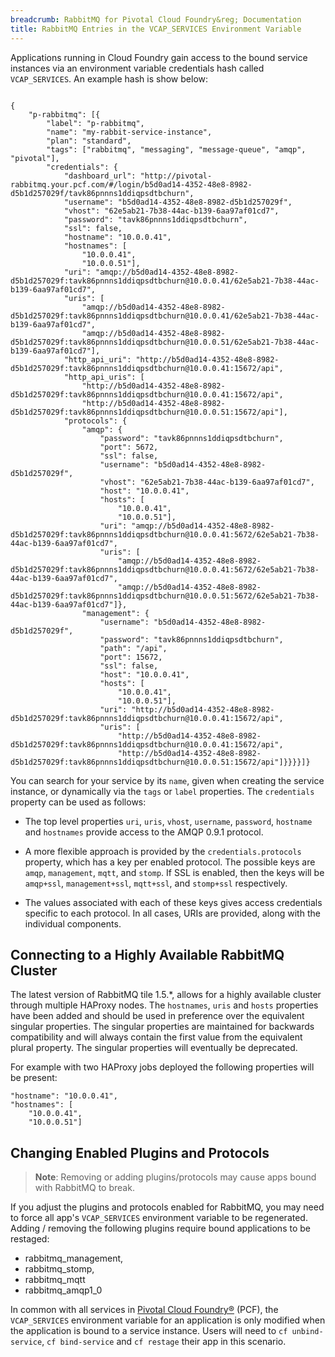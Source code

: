 ```yaml
---
breadcrumb: RabbitMQ for Pivotal Cloud Foundry&reg; Documentation
title: RabbitMQ Entries in the VCAP_SERVICES Environment Variable
---
```


Applications running in Cloud Foundry gain access to the bound service instances via an environment variable credentials hash called `VCAP_SERVICES`. An example hash is show below:

<pre><code>
{
    "p-rabbitmq": [{
        "label": "p-rabbitmq",
        "name": "my-rabbit-service-instance",
        "plan": "standard",
        "tags": ["rabbitmq", "messaging", "message-queue", "amqp", "pivotal"],
        "credentials": {
            "dashboard_url": "http://pivotal-rabbitmq.your.pcf.com/#/login/b5d0ad14-4352-48e8-8982-d5b1d257029f/tavk86pnnns1ddiqpsdtbchurn",
            "username": "b5d0ad14-4352-48e8-8982-d5b1d257029f",
            "vhost": "62e5ab21-7b38-44ac-b139-6aa97af01cd7",
            "password": "tavk86pnnns1ddiqpsdtbchurn",
            "ssl": false,
            "hostname": "10.0.0.41",
            "hostnames": [
                "10.0.0.41",
                "10.0.0.51"],
            "uri": "amqp://b5d0ad14-4352-48e8-8982-d5b1d257029f:tavk86pnnns1ddiqpsdtbchurn@10.0.0.41/62e5ab21-7b38-44ac-b139-6aa97af01cd7",
            "uris": [
                "amqp://b5d0ad14-4352-48e8-8982-d5b1d257029f:tavk86pnnns1ddiqpsdtbchurn@10.0.0.41/62e5ab21-7b38-44ac-b139-6aa97af01cd7",
                "amqp://b5d0ad14-4352-48e8-8982-d5b1d257029f:tavk86pnnns1ddiqpsdtbchurn@10.0.0.51/62e5ab21-7b38-44ac-b139-6aa97af01cd7"],
            "http_api_uri": "http://b5d0ad14-4352-48e8-8982-d5b1d257029f:tavk86pnnns1ddiqpsdtbchurn@10.0.0.41:15672/api",
            "http_api_uris": [
                "http://b5d0ad14-4352-48e8-8982-d5b1d257029f:tavk86pnnns1ddiqpsdtbchurn@10.0.0.41:15672/api",
                "http://b5d0ad14-4352-48e8-8982-d5b1d257029f:tavk86pnnns1ddiqpsdtbchurn@10.0.0.51:15672/api"],
            "protocols": {
                "amqp": {
                    "password": "tavk86pnnns1ddiqpsdtbchurn",
                    "port": 5672,
                    "ssl": false,
                    "username": "b5d0ad14-4352-48e8-8982-d5b1d257029f",
                    "vhost": "62e5ab21-7b38-44ac-b139-6aa97af01cd7",
                    "host": "10.0.0.41",
                    "hosts": [
                        "10.0.0.41",
                        "10.0.0.51"],
                    "uri": "amqp://b5d0ad14-4352-48e8-8982-d5b1d257029f:tavk86pnnns1ddiqpsdtbchurn@10.0.0.41:5672/62e5ab21-7b38-44ac-b139-6aa97af01cd7",
                    "uris": [
                        "amqp://b5d0ad14-4352-48e8-8982-d5b1d257029f:tavk86pnnns1ddiqpsdtbchurn@10.0.0.41:5672/62e5ab21-7b38-44ac-b139-6aa97af01cd7",
                        "amqp://b5d0ad14-4352-48e8-8982-d5b1d257029f:tavk86pnnns1ddiqpsdtbchurn@10.0.0.51:5672/62e5ab21-7b38-44ac-b139-6aa97af01cd7"]},
                "management": {
                    "username": "b5d0ad14-4352-48e8-8982-d5b1d257029f",
                    "password": "tavk86pnnns1ddiqpsdtbchurn",
                    "path": "/api",
                    "port": 15672,
                    "ssl": false,
                    "host": "10.0.0.41",
                    "hosts": [
                        "10.0.0.41",
                        "10.0.0.51"],
                    "uri": "http://b5d0ad14-4352-48e8-8982-d5b1d257029f:tavk86pnnns1ddiqpsdtbchurn@10.0.0.41:15672/api",
                    "uris": [
                        "http://b5d0ad14-4352-48e8-8982-d5b1d257029f:tavk86pnnns1ddiqpsdtbchurn@10.0.0.41:15672/api",
                        "http://b5d0ad14-4352-48e8-8982-d5b1d257029f:tavk86pnnns1ddiqpsdtbchurn@10.0.0.51:15672/api"]}}}}]}
</code></pre>

You can search for your service by its `name`, given when creating the service instance, or dynamically via the `tags` or `label` properties. The `credentials` property can be used as follows:

* The top level properties `uri`, `uris`, `vhost`, `username`, `password`, `hostname` and `hostnames` provide access to the AMQP 0.9.1 protocol.

* A more flexible approach is provided by the `credentials.protocols` property, which has a key per enabled protocol. The possible keys are `amqp`, `management`, `mqtt`, and `stomp`. If SSL is enabled, then the keys will be `amqp+ssl`, `management+ssl`, `mqtt+ssl`, and `stomp+ssl` respectively.

* The values associated with each of these keys gives access credentials specific to each protocol. In all cases, URIs are provided, along with the individual components.

## Connecting to a Highly Available RabbitMQ Cluster

The latest version of RabbitMQ tile 1.5.*, allows for a highly available cluster through multiple HAProxy nodes. The `hostnames`, `uris` and `hosts` properties have been added and should be used in preference over the equivalent singular properties. The singular properties are maintained for backwards compatibility and will always contain the first value from the equivalent plural property. The singular properties will eventually be deprecated.

For example with two HAProxy jobs deployed the following properties will be present:
<pre><code>"hostname": "10.0.0.41",
"hostnames": [
    "10.0.0.41",
    "10.0.0.51"]
</code></pre>

## Changing Enabled Plugins and Protocols

> **Note**: Removing or adding plugins/protocols may cause apps bound with RabbitMQ to break.

If you adjust the plugins and protocols enabled for RabbitMQ, you may need to force all app's `VCAP_SERVICES` environment variable to be regenerated. Adding / removing the following plugins require bound applications to be restaged:

* rabbitmq_management,
* rabbitmq_stomp,
* rabbitmq_mqtt
* rabbitmq_amqp1_0

In common with all services in [Pivotal Cloud Foundry&reg;](https://network.pivotal.io/products/pivotal-cf) (PCF), the `VCAP_SERVICES` environment variable for an application is only modified when the application is bound to a service instance. Users will need to `cf unbind-service`, `cf bind-service` and `cf restage` their app in this scenario.
